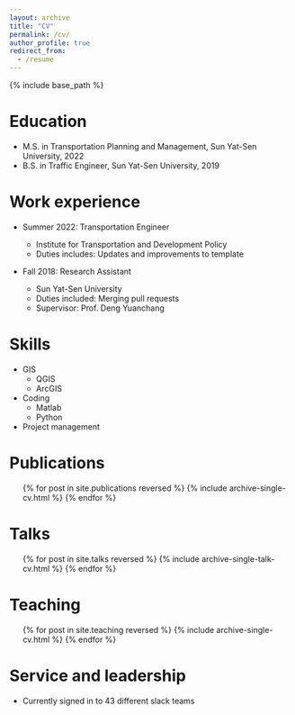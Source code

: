 ```yaml
---
layout: archive
title: "CV"
permalink: /cv/
author_profile: true
redirect_from:
  - /resume
---
```


{% include base_path %}

Education
======
* M.S. in Transportation Planning and Management, Sun Yat-Sen University, 2022
* B.S. in Traffic Engineer, Sun Yat-Sen University, 2019

Work experience
======
* Summer 2022: Transportation Engineer
  * Institute for Transportation and Development Policy
  * Duties includes: Updates and improvements to template

* Fall 2018: Research Assistant
  * Sun Yat-Sen University
  * Duties included: Merging pull requests
  * Supervisor: Prof. Deng Yuanchang
  
Skills
======
* GIS
  * QGIS
  * ArcGIS
* Coding
  * Matlab
  * Python
* Project management

Publications
======
  <ul>{% for post in site.publications reversed %}
    {% include archive-single-cv.html %}
  {% endfor %}</ul>
  
Talks
======
  <ul>{% for post in site.talks reversed %}
    {% include archive-single-talk-cv.html  %}
  {% endfor %}</ul>
  
Teaching
======
  <ul>{% for post in site.teaching reversed %}
    {% include archive-single-cv.html %}
  {% endfor %}</ul>
  
Service and leadership
======
* Currently signed in to 43 different slack teams
